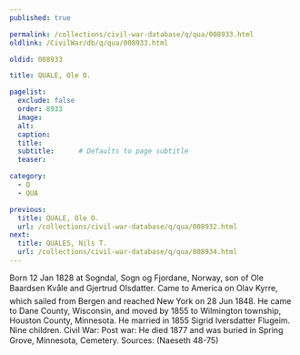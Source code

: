 ```yaml
---
published: true

permalink: /collections/civil-war-database/q/qua/008933.html
oldlink: /CivilWar/db/q/qua/008933.html

oldid: 008933

title: QUALE, Ole O.

pagelist:
  exclude: false
  order: 8933
  image: 
  alt:
  caption:
  title:
  subtitle:      # Defaults to page subtitle
  teaser:

category: 
  - Q 
  - QUA

previous:
  title: QUALE, Ole O.
  url: /collections/civil-war-database/q/qua/008932.html  
next:
  title: QUALES, Nils T.
  url: /collections/civil-war-database/q/qua/008934.html   
---
```

Born 12 Jan 1828 at Sogndal, Sogn og Fjordane, Norway, son of Ole Baardsen Kv&aring;le and Gjertrud Olsdatter. Came to America on &#147;Olav Kyrre&#148;, which sailed from Bergen and reached New York on 28 Jun 1848. He came to Dane County, Wisconsin, and moved by 1855 to Wilmington township, Houston County, Minnesota. He married in 1855 Sigrid Iversdatter Flugeim. Nine children. Civil War: Post war: He died 1877 and was buried in Spring Grove, Minnesota, Cemetery. Sources: (Naeseth &#146;48-75)